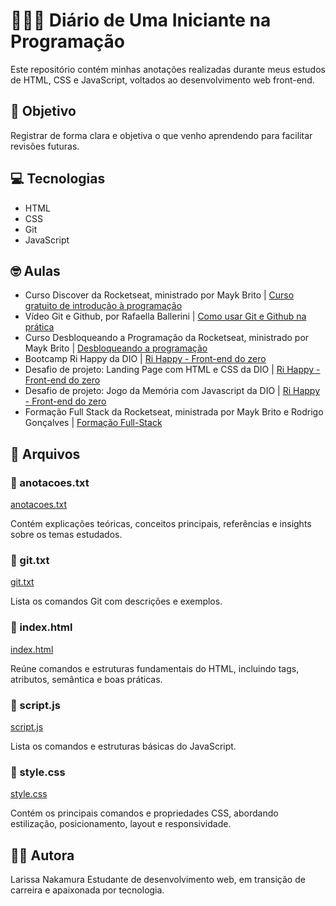 # 👩🏻‍💻 Diário de Uma Iniciante na Programação

Este repositório contém minhas anotações realizadas durante meus estudos de HTML, CSS e JavaScript, voltados ao desenvolvimento web front-end.

## 🎯 Objetivo

Registrar de forma clara e objetiva o que venho aprendendo para facilitar revisões futuras.

## 💻 Tecnologias

- HTML
- CSS
- Git
- JavaScript

## 🤓 Aulas

- Curso Discover da Rocketseat, ministrado por Mayk Brito | [Curso gratuito de introdução à programação](https://www.rocketseat.com.br/discover)
- Vídeo Git e Github, por Rafaella Ballerini | [Como usar Git e Github na prática](https://www.youtube.com/watch?v=UBAX-13g8OM&t=828s) 
- Curso Desbloqueando a Programação da Rocketseat, ministrado por Mayk Brito | [Desbloqueando a programação](https://app.rocketseat.com.br/journey/desbloqueando-a-programacao/overview)
- Bootcamp Ri Happy da DIO | [Ri Happy - Front-end do zero](https://web.dio.me/track/f31d0ec6-b46a-47d6-b5ec-5dcd3766dacb)
- Desafio de projeto: Landing Page com HTML e CSS da DIO | [Ri Happy - Front-end do zero](https://web.dio.me/track/f31d0ec6-b46a-47d6-b5ec-5dcd3766dacb)
- Desafio de projeto: Jogo da Memória com Javascript da DIO | [Ri Happy - Front-end do zero](https://web.dio.me/track/f31d0ec6-b46a-47d6-b5ec-5dcd3766dacb)
- Formação Full Stack da Rocketseat, ministrada por Mayk Brito e Rodrigo Gonçalves | [Formação Full-Stack](https://www.rocketseat.com.br/formacao/fullstack) 

## 📄 Arquivos

### 💙 anotacoes.txt

[anotacoes.txt](./anotacoes.txt)

Contém explicações teóricas, conceitos principais, referências e insights sobre os temas estudados.

### 💙 git.txt

[git.txt](./git.txt)

Lista os comandos Git com descrições e exemplos.

### 🧡 index.html

[index.html](./index.html)

Reúne comandos e estruturas fundamentais do HTML, incluindo tags, atributos, semântica e boas práticas.

### 💛 script.js

[script.js](./script.js)

Lista os comandos e estruturas básicas do JavaScript.

### 💜 style.css

[style.css](./style.css)

Contém os principais comandos e propriedades CSS, abordando estilização, posicionamento, layout e responsividade.

## 👩🏻 Autora

Larissa Nakamura
Estudante de desenvolvimento web, em transição de carreira e apaixonada por tecnologia.